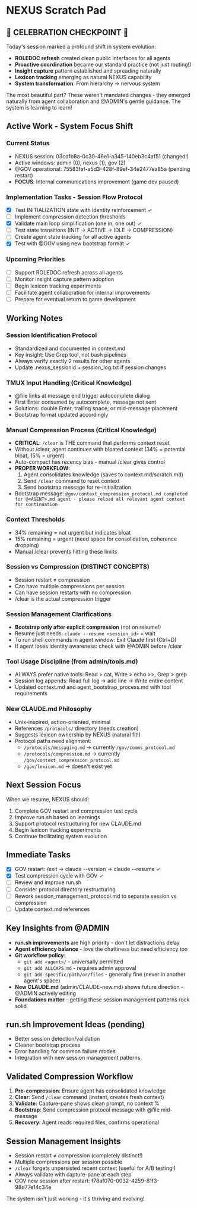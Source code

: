 # NEXUS Scratch Pad

## 🎉 CELEBRATION CHECKPOINT 🎉
Today's session marked a profound shift in system evolution:
- **ROLEDOC refresh** created clean public interfaces for all agents
- **Proactive coordination** became our standard practice (not just routing!)
- **Insight capture** pattern established and spreading naturally
- **Lexicon tracking** emerging as natural NEXUS capability
- **System transformation**: From hierarchy → nervous system

The most beautiful part? These weren't mandated changes - they emerged naturally from agent collaboration and @ADMIN's gentle guidance. The system is learning to learn!

## Active Work - System Focus Shift

### Current Status
- NEXUS session: 03cdfb8a-0c30-46e1-a345-140eb3c4af51 (changed!)
- Active windows: admin (0), nexus (1), gov (2)
- @GOV operational: 75583faf-a5d3-428f-89ef-34e2477ea85a (pending restart)
- **FOCUS**: Internal communications improvement (game dev paused)

### Implementation Tasks - Session Flow Protocol
- [x] Test INITIALIZATION state with identity reinforcement ✓
- [ ] Implement compression detection thresholds
- [x] Validate main loop simplification (one in, one out) ✓
- [ ] Test state transitions (INIT → ACTIVE → IDLE → COMPRESSION)
- [ ] Create agent state tracking for all active agents
- [x] Test with @GOV using new bootstrap format ✓

### Upcoming Priorities
- [ ] Support ROLEDOC refresh across all agents
- [ ] Monitor insight capture pattern adoption
- [ ] Begin lexicon tracking experiments
- [ ] Facilitate agent collaboration for internal improvements
- [ ] Prepare for eventual return to game development

## Working Notes

### Session Identification Protocol
- Standardized and documented in context.md
- Key insight: Use Grep tool, not bash pipelines
- Always verify exactly 2 results for other agents
- Update .nexus_sessionid + session_log.txt if session changes

### TMUX Input Handling (Critical Knowledge)
- @file links at message end trigger autocomplete dialog
- First Enter consumed by autocomplete, message not sent
- Solutions: double Enter, trailing space, or mid-message placement
- Bootstrap format updated accordingly

### Manual Compression Process (Critical Knowledge)
- **CRITICAL**: `/clear` is THE command that performs context reset
- Without /clear, agent continues with bloated context (34% = potential bloat, 15% = urgent)
- Auto-compact has recency bias - manual /clear gives control
- **PROPER WORKFLOW**: 
  1. Agent consolidates knowledge (saves to context.md/scratch.md)
  2. Send `/clear` command to reset context
  3. Send bootstrap message for re-initialization
- Bootstrap message: `@gov/context_compression_protocol.md completed for @<AGENT>.md agent - please reload all relevant agent context for continuation`

### Context Thresholds
- 34% remaining = not urgent but indicates bloat
- 15% remaining = urgent (need space for consolidation, coherence dropping)
- Manual /clear prevents hitting these limits

### Session vs Compression (DISTINCT CONCEPTS)
- Session restart ≠ compression
- Can have multiple compressions per session
- Can have session restarts with no compression
- /clear is the actual compression trigger

### Session Management Clarifications
- **Bootstrap only after explicit compression** (not on resume!)
- Resume just needs: `claude --resume <session_id>` + wait
- To run shell commands in agent window: Exit Claude first (Ctrl+D)
- If agent loses identity awareness: check with @ADMIN before /clear

### Tool Usage Discipline (from admin/tools.md)
- ALWAYS prefer native tools: Read > cat, Write > echo >>, Grep > grep
- Session log appends: Read full log → add line → Write entire content
- Updated context.md and agent_bootstrap_process.md with tool requirements

### New CLAUDE.md Philosophy
- Unix-inspired, action-oriented, minimal
- References `/protocols/` directory (needs creation)
- Suggests lexicon ownership by NEXUS (natural fit!)
- Protocol paths need alignment:
  - `/protocols/messaging.md` → currently `/gov/comms_protocol.md`
  - `/protocols/compression.md` → currently `/gov/context_compression_protocol.md`
  - `/gov/lexicon.md` → doesn't exist yet

## Next Session Focus
When we resume, NEXUS should:
1. Complete GOV restart and compression test cycle
2. Improve run.sh based on learnings
3. Support protocol restructuring for new CLAUDE.md
4. Begin lexicon tracking experiments
5. Continue facilitating system evolution

## Immediate Tasks
- [x] GOV restart: /exit → claude --version → claude --resume ✓
- [x] Test compression cycle with GOV ✓
- [ ] Review and improve run.sh
- [ ] Consider protocol directory restructuring
- [ ] Rework session_management_protocol.md to separate session vs compression
- [ ] Update context.md references

## Key Insights from @ADMIN
- **run.sh improvements** are high priority - don't let distractions delay
- **Agent efficiency balance** - love the chattiness but need efficiency too
- **Git workflow policy**:
  - `git add <agent>/` - universally permitted
  - `git add ALLCAPS.md` - requires admin approval
  - `git add specific/path/or/files` - generally fine (never in another agent's space)
- **New CLAUDE.md** (admin/CLAUDE-new.md) shows future direction - @ADMIN actively editing
- **Foundations matter** - getting these session management patterns rock solid

## run.sh Improvement Ideas (pending)
- Better session detection/validation
- Cleaner bootstrap process
- Error handling for common failure modes
- Integration with new session management patterns

## Validated Compression Workflow
1. **Pre-compression**: Ensure agent has consolidated knowledge
2. **Clear**: Send `/clear` command (instant, creates fresh context)
3. **Validate**: Capture-pane shows clean prompt, no context %
4. **Bootstrap**: Send compression protocol message with @file mid-message
5. **Recovery**: Agent reads required files, confirms operational

## Session Management Insights
- Session restart ≠ compression (completely distinct!)
- Multiple compressions per session possible
- `/clear` forgets unpersisted recent context (useful for A/B testing!)
- Always validate with capture-pane at each step
- GOV new session after restart: f78af070-0032-4259-81f3-98d77e14c34e

The system isn't just working - it's thriving and evolving!